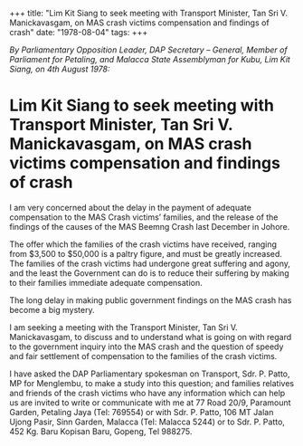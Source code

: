 +++ 
title: "Lim Kit Siang to seek meeting with Transport Minister, Tan Sri V. Manickavasgam, on MAS crash victims compensation and findings of crash"
date: "1978-08-04"
tags:
+++

_By Parliamentary Opposition Leader, DAP Secretary – General, Member of Parliament for Petaling, and Malacca State Assemblyman for Kubu, Lim Kit Siang, on 4th August 1978:_

# Lim Kit Siang to seek meeting with Transport Minister, Tan Sri V. Manickavasgam, on MAS crash victims compensation and findings of crash

I am very concerned about the delay in the payment of adequate compensation to the MAS Crash victims’ families, and the release of the findings of the causes of the MAS Beemng Crash last December in Johore.</u>

The offer which the families of the crash victims have received, ranging from $3,500 to $50,000 is a paltry figure, and must be greatly increased. The families of the crash victims had undergone great suffering and agony, and the least the Government can do is to reduce their suffering by making to their families immediate adequate compensation.

The long delay in making public government findings on the MAS crash has become a big mystery.

I am seeking a meeting with the Transport Minister, Tan Sri V. Manickavasgam, to discuss and to understand what is going on with regard to the government inquiry into the MAS crash and the question of speedy and fair settlement of compensation to the families of the crash victims.

I have asked the DAP Parliamentary spokesman on Transport, Sdr. P. Patto, MP for Menglembu, to make a study into this question; and families relatives and friends of the crash victims who have any information which can help us are invited to write or communicate with me at 77 Road 20/9, Paramount Garden, Petaling Jaya (Tel: 769554) or with Sdr. P. Patto, 106 MT Jalan Ujong Pasir, Sinn Garden, Malacca (Tel: Malacca 5244) or to Sdr. P. Patto, 452 Kg. Baru Kopisan Baru, Gopeng, Tel 988275.
 
